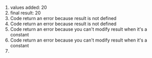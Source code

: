 1. values added: 20
2. final result: 20
3. Code return an error because result is not defined
4. Code return an error because result is not defined
5. Code return an error because you can't modify result when it's a constant
6. Code return an error because you can't modify result when it's a constant
7. 
